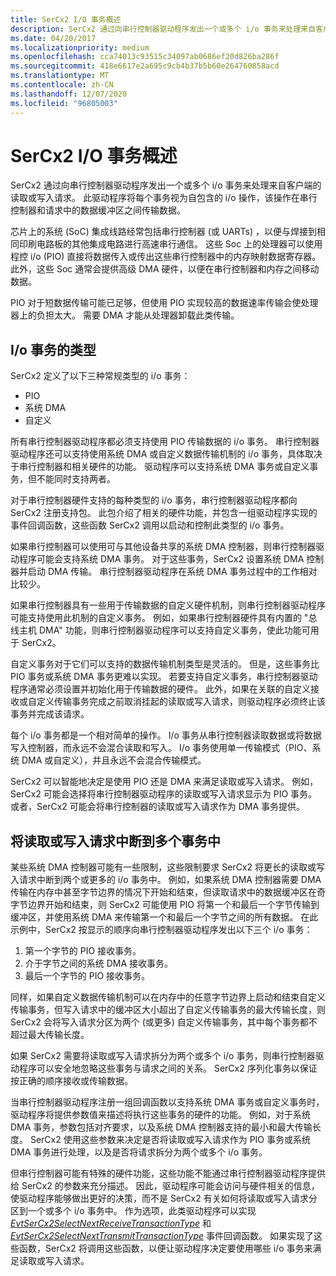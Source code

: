 ```yaml
---
title: SerCx2 I/O 事务概述
description: SerCx2 通过向串行控制器驱动程序发出一个或多个 i/o 事务来处理来自客户端的读取或写入请求。
ms.date: 04/20/2017
ms.localizationpriority: medium
ms.openlocfilehash: cca74013c93515c34097ab0686ef20d826ba286f
ms.sourcegitcommit: 418e6617e2a695c9cb4b37b5b60e264760858acd
ms.translationtype: MT
ms.contentlocale: zh-CN
ms.lasthandoff: 12/07/2020
ms.locfileid: "96805003"
---
```

# <a name="overview-of-sercx2-io-transactions"></a>SerCx2 I/O 事务概述


SerCx2 通过向串行控制器驱动程序发出一个或多个 i/o 事务来处理来自客户端的读取或写入请求。 此驱动程序将每个事务视为自包含的 i/o 操作，该操作在串行控制器和请求中的数据缓冲区之间传输数据。

芯片上的系统 (SoC) 集成线路经常包括串行控制器 (或 UARTs) ，以便与焊接到相同印刷电路板的其他集成电路进行高速串行通信。 这些 Soc 上的处理器可以使用程控 i/o (PIO) 直接将数据传入或传出这些串行控制器中的内存映射数据寄存器。 此外，这些 Soc 通常会提供高级 DMA 硬件，以便在串行控制器和内存之间移动数据。

PIO 对于短数据传输可能已足够，但使用 PIO 实现较高的数据速率传输会使处理器上的负担太大。 需要 DMA 才能从处理器卸载此类传输。

## <a name="types-of-io-transactions"></a>I/o 事务的类型


SerCx2 定义了以下三种常规类型的 i/o 事务：

-   PIO
-   系统 DMA
-   自定义

所有串行控制器驱动程序都必须支持使用 PIO 传输数据的 i/o 事务。 串行控制器驱动程序还可以支持使用系统 DMA 或自定义数据传输机制的 i/o 事务，具体取决于串行控制器和相关硬件的功能。 驱动程序可以支持系统 DMA 事务或自定义事务，但不能同时支持两者。

对于串行控制器硬件支持的每种类型的 i/o 事务，串行控制器驱动程序都向 SerCx2 注册支持包。 此包介绍了相关的硬件功能，并包含一组驱动程序实现的事件回调函数，这些函数 SerCx2 调用以启动和控制此类型的 i/o 事务。

如果串行控制器可以使用可与其他设备共享的系统 DMA 控制器，则串行控制器驱动程序可能会支持系统 DMA 事务。 对于这些事务，SerCx2 设置系统 DMA 控制器并启动 DMA 传输。 串行控制器驱动程序在系统 DMA 事务过程中的工作相对比较少。

如果串行控制器具有一些用于传输数据的自定义硬件机制，则串行控制器驱动程序可能支持使用此机制的自定义事务。 例如，如果串行控制器硬件具有内置的 "总线主机 DMA" 功能，则串行控制器驱动程序可以支持自定义事务，使此功能可用于 SerCx2。

自定义事务对于它们可以支持的数据传输机制类型是灵活的。 但是，这些事务比 PIO 事务或系统 DMA 事务更难以实现。 若要支持自定义事务，串行控制器驱动程序通常必须设置并初始化用于传输数据的硬件。 此外，如果在关联的自定义接收或自定义传输事务完成之前取消挂起的读取或写入请求，则驱动程序必须终止该事务并完成该请求。

每个 i/o 事务都是一个相对简单的操作。 I/o 事务从串行控制器读取数据或将数据写入控制器，而永远不会混合读取和写入。 I/o 事务使用单一传输模式（PIO、系统 DMA 或自定义），并且永远不会混合传输模式。

SerCx2 可以智能地决定是使用 PIO 还是 DMA 来满足读取或写入请求。 例如，SerCx2 可能会选择将串行控制器驱动程序的读取或写入请求显示为 PIO 事务。 或者，SerCx2 可能会将串行控制器的读取或写入请求作为 DMA 事务提供。

## <a name="breaking-a-read-or-write-request-into-multiple-transactions"></a>将读取或写入请求中断到多个事务中


某些系统 DMA 控制器可能有一些限制，这些限制要求 SerCx2 将更长的读取或写入请求中断到两个或更多的 i/o 事务中。 例如，如果系统 DMA 控制器需要 DMA 传输在内存中甚至字节边界的情况下开始和结束，但读取请求中的数据缓冲区在奇字节边界开始和结束，则 SerCx2 可能使用 PIO 将第一个和最后一个字节传输到缓冲区，并使用系统 DMA 来传输第一个和最后一个字节之间的所有数据。 在此示例中，SerCx2 按显示的顺序向串行控制器驱动程序发出以下三个 i/o 事务：

1.  第一个字节的 PIO 接收事务。
2.  介于字节之间的系统 DMA 接收事务。
3.  最后一个字节的 PIO 接收事务。

同样，如果自定义数据传输机制可以在内存中的任意字节边界上启动和结束自定义传输事务，但写入请求中的缓冲区大小超出了自定义传输事务的最大传输长度，则 SerCx2 会将写入请求分区为两个 (或更多) 自定义传输事务，其中每个事务都不超过最大传输长度。

如果 SerCx2 需要将读取或写入请求拆分为两个或多个 i/o 事务，则串行控制器驱动程序可以安全地忽略这些事务与请求之间的关系。 SerCx2 序列化事务以保证按正确的顺序接收或传输数据。

当串行控制器驱动程序注册一组回调函数以支持系统 DMA 事务或自定义事务时，驱动程序将提供参数值来描述将执行这些事务的硬件的功能。 例如，对于系统 DMA 事务，参数包括对齐要求，以及系统 DMA 控制器支持的最小和最大传输长度。 SerCx2 使用这些参数来决定是否将读取或写入请求作为 PIO 事务或系统 DMA 事务进行处理，以及是否将请求拆分为两个或多个 i/o 事务。

但串行控制器可能有特殊的硬件功能，这些功能不能通过串行控制器驱动程序提供给 SerCx2 的参数来充分描述。 因此，驱动程序可能会访问与硬件相关的信息，使驱动程序能够做出更好的决策，而不是 SerCx2 有关如何将读取或写入请求分区到一个或多个 i/o 事务中。 作为选项，此类驱动程序可以实现 [*EvtSerCx2SelectNextReceiveTransactionType*](/windows-hardware/drivers/ddi/sercx/nc-sercx-evt_sercx2_select_next_receive_transaction_type) 和 [*EvtSerCx2SelectNextTransmitTransactionType*](/windows-hardware/drivers/ddi/sercx/nc-sercx-evt_sercx2_select_next_transmit_transaction_type) 事件回调函数。 如果实现了这些函数，SerCx2 将调用这些函数，以便让驱动程序决定要使用哪些 i/o 事务来满足读取或写入请求。

 

